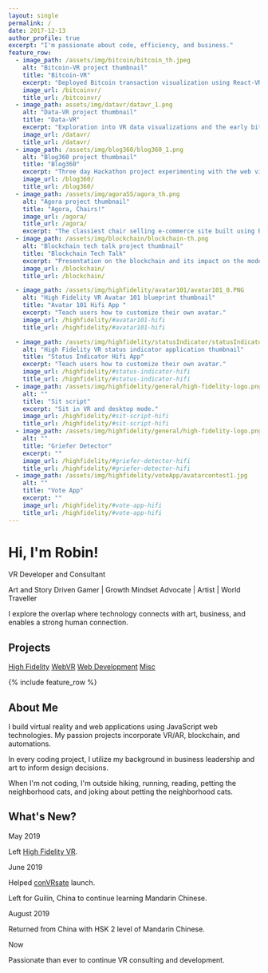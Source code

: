 ```yaml
---
layout: single
permalink: /
date: 2017-12-13
author_profile: true
excerpt: "I'm passionate about code, efficiency, and business."
feature_row:
  - image_path: /assets/img/bitcoin/bitcoin_th.jpeg
    alt: "Bitcoin-VR project thumbnail"
    title: "Bitcoin-VR"
    excerpt: "Deployed Bitcoin transaction visualization using React-VR and socket.io."
    image_url: /bitcoinvr/
    title_url: /bitcoinvr/
  - image_path: assets/img/datavr/datavr_1.png
    alt: "Data-VR project thumbnail"
    title: "Data-VR"
    excerpt: "Exploration into VR data visualizations and the early bitcoin-vr."
    image_url: /datavr/
    title_url: /datavr/
  - image_path: /assets/img/blog360/blog360_1.png
    alt: "Blog360 project thumbnail"
    title: "Blog360"
    excerpt: "Three day Hackathon project experimenting with the web viewed in VR."
    image_url: /blog360/
    title_url: /blog360/
  - image_path: /assets/img/agoraSS/agora_th.png
    alt: "Agora project thumbnail"
    title: "Agora, Chairs!"
    image_url: /agora/
    title_url: /agora/
    excerpt: "The classiest chair selling e-commerce site built using React, Node.js, and bootstrap."
  - image_path: /assets/img/blockchain/blockchain-th.png
    alt: "Blockchain tech talk project thumbnail"
    title: "Blockchain Tech Talk"
    excerpt: "Presentation on the blockchain and its impact on the modern economy."
    image_url: /blockchain/
    title_url: /blockchain/

  - image_path: /assets/img/highfidelity/avatar101/avatar101_0.PNG
    alt: "High Fidelity VR Avatar 101 blueprint thumbnail"
    title: "Avatar 101 Hifi App "
    excerpt: "Teach users how to customize their own avatar."
    image_url: /highfidelity/#avatar101-hifi
    title_url: /highfidelity/#avatar101-hifi

  - image_path: /assets/img/highfidelity/statusIndicator/statusIndicatorDirectory.jpg
    alt: "High Fidelity VR status indicator application thumbnail"
    title: "Status Indicator Hifi App"
    excerpt: "Teach users how to customize their own avatar."
    image_url: /highfidelity/#status-indicator-hifi
    title_url: /highfidelity/#status-indicator-hifi
  - image_path: /assets/img/highfidelity/general/high-fidelity-logo.png
    alt: ""
    title: "Sit script"
    excerpt: "Sit in VR and desktop mode."
    image_url: /highfidelity/#sit-script-hifi
    title_url: /highfidelity/#sit-script-hifi
  - image_path: /assets/img/highfidelity/general/high-fidelity-logo.png
    alt: ""
    title: "Griefer Detector"
    excerpt: ""
    image_url: /highfidelity/#griefer-detector-hifi
    title_url: /highfidelity/#griefer-detector-hifi
  - image_path: /assets/img/highfidelity/voteApp/avatarcontest1.jpg
    alt: ""
    title: "Vote App"
    excerpt: ""
    image_url: /highfidelity/#vote-app-hifi
    title_url: /highfidelity/#vote-app-hifi
---
```


<h1 class="text-center">Hi, I'm Robin!</h1>

<p class="text-center">VR Developer and Consultant</p>
<p class="text-center">Art and Story Driven Gamer | Growth Mindset Advocate | Artist | World Traveller</p>

<p>I explore the overlap where technology connects with art, business, and enables a strong human connection.</p>

<h2 id="projects">Projects</h2>

<a href="#" class="btn btn--primary">High Fidelity</a>
<a href="#" class="btn btn--primary">WebVR</a>
<a href="#" class="btn btn--primary">Web Development</a>
<a href="#" class="btn btn--primary">Misc</a>

{% include feature_row %}

<h2 id="about">About Me</h2>

<p>I build virtual reality and web applications using JavaScript web technologies. My passion projects incorporate VR/AR, blockchain, and automations.</p>

<p>In every coding project, I utilize my background in business leadership and art to inform design decisions.</p>

<p>When I'm not coding, I'm outside hiking, running, reading, petting the neighborhood cats, and joking about petting the neighborhood cats.</p>

<h2 id="whats-new">What's New?</h2>

<p class="font-weight-bold no-margin">May 2019</p> 
<p>Left <a href="https://variety.com/2019/digital/news/high-fidelity-layoffs-1203208860/">High Fidelity VR</a>. </p>

<p class="font-weight-bold no-margin">June 2019</p>
<p class="no-margin">Helped <a href="https://convrsate.weebly.com/">conVRsate</a> launch.</p>
<p>Left for Guilin, China to continue learning Mandarin Chinese.</p>

<p class="font-weight-bold no-margin">August 2019</p> 
<p>Returned from China with HSK 2 level of Mandarin Chinese. </p>

<p class="font-weight-bold no-margin">Now</p> 
<p>Passionate than ever to continue VR consulting and development.</p>
